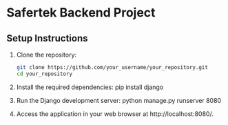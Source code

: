 # Safertek Backend Project



## Setup Instructions

1. Clone the repository:
   ```bash
   git clone https://github.com/your_username/your_repository.git
   cd your_repository
   

2. Install the required dependencies:
      pip install django
   

3. Run the Django development server:
      python manage.py runserver 8080
   

4. Access the application in your web browser at http://localhost:8080/.
